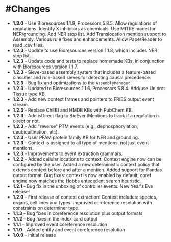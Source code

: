 #Changes
=======
+ **1.3.0** - Use Bioresources 1.1.9, Processors 5.8.5. Allow regulations of regulations. Identify X inhibitors as chemicals. Use MITRE model for NER/grounding. Add NER stop list. Add Translocation mention support to Assembly. Various rule fixes and enhancements. Allow PaperReader to read .csv files.
+ **1.2.3** - Update to use Bioresources version 1.1.8, which includes NER stop list.
+ **1.2.3** - Update code and tests to replace homemade KBs, in conjunction with Bioresources version 1.1.7.
+ **1.2.3** - Sieve-based assembly system that includes a feature-based classifier and rule-based sieves for detecting causal precedence.
+ **1.2.3** - Bug fix and optimizations to the `AssemblyManager`.
+ **1.2.3** - Updated to Bioresources 1.1.6, Processors 5.8.4. Add/use Uniprot Tissue type KB.
+ **1.2.3** - Add new context frames and pointers to FRIES output event stream.
+ **1.2.3** - Replace ChEBI and HMDB KBs with PubChem KB.
+ **1.2.3** - Add isDirect flag to BioEventMentions to track if a regulation is direct or not.
+ **1.2.3** - Add "reverse" PTM events (e.g., dephosphorylation, deubiquitination, etc).
+ **1.2.3** - User PFAM protein family KB for NER and grounding.
+ **1.2.3** - Context is assigned to all type of mentions, not just event mentions.
+ **1.2.3** - Improvements to event extraction grammars.
+ **1.2.2** - Added cellular locations to context. Context engine now can be configured by the user. Added a new deterministic context policy that extends context before and after a mention. Added support for Pandas output format. Bug fixes: context is now enabled by default; coref engine now matches the Hobbs antecedent search heuristic.
+ **1.2.1** - Bug fix in the unboxing of controller events. New Year's Eve release!
+ **1.2.0** - First release of context extraction! Context includes: species, organs, cell lines and types. Improved coreference resolution with constraints on determiner type.
+ **1.1.3** - Bug fixes in coreference resolution plus output formats
+ **1.1.2** - Bug fixes in the index card output
+ **1.1.1** - Improved event coreference resolution
+ **1.1.0** - Added entity and event coreference resolution
+ **1.0.0** - Initial release
